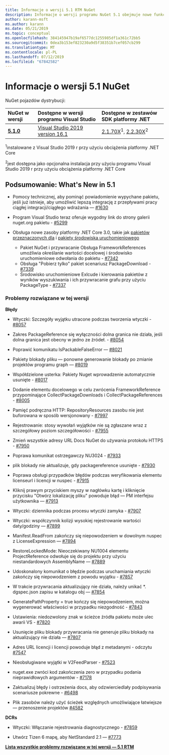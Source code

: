 ```yaml
---
title: Informacje o wersji 5.1 RTM NuGet
description: Informacje o wersji programu NuGet 5.1 obejmuje nowe funkcje, poprawki błędów i DCRs.
author: karann-msft
ms.author: karann
ms.date: 05/21/2019
ms.topic: conceptual
ms.openlocfilehash: 384145947b19af6577dc1255985df1a361c72bb5
ms.sourcegitcommit: 0dea3b153ef823230a9d5f38351b7cef057cb299
ms.translationtype: MT
ms.contentlocale: pl-PL
ms.lasthandoff: 07/12/2019
ms.locfileid: "67842582"
---
```

# <a name="nuget-51-release-notes"></a>Informacje o wersji 5.1 NuGet

NuGet pojazdów dystrybucji:

| NuGet w wersji | Dostępne w wersji programu Visual Studio| Dostępne w zestawów SDK platformy .NET|
|:---|:---|:---|
| [**5.1.0**](https://nuget.org/downloads) | [Visual Studio 2019 version 16.1](https://visualstudio.microsoft.com/downloads/) | [2.1.70X](https://dotnet.microsoft.com/download/dotnet-core/2.1)<sup>1</sup>, [2.2.30X](https://dotnet.microsoft.com/download/dotnet-core/2.2)<sup>2</sup> |

<sup>1</sup>instalowane z Visual Studio 2019 r przy użyciu obciążenia platformy .NET Core 

<sup>2</sup>jest dostępna jako opcjonalna instalacja przy użyciu programu Visual Studio 2019 r przy użyciu obciążenia platformy .NET Core

## <a name="summary-whats-new-in-51"></a>Podsumowanie: What's New in 5.1

* Pomocy technicznej, aby pominąć powiadomienie wypychane pakietu, jeśli już istnieje, aby umożliwić lepszą integrację z przepływami pracy ciągłej integracji/ciągłego wdrażania — [#1630](https://github.com/NuGet/Home/issues/1630#issuecomment-483461100)

* Program Visual Studio teraz oferuje wygodny link do strony galerii nuget.org pakietu - [#5299](https://github.com/NuGet/Home/issues/5299#issuecomment-494458510)

* Obsługa nowe zasoby platformy .NET Core 3.0, takie jak [pakietów przeznaczonych dla](https://github.com/dotnet/cli/issues/10006) i [pakiety środowiska uruchomieniowego](https://github.com/dotnet/cli/issues/10007)
  * Pakiet NuGet i przywracanie Obsługa FrameworkReferences umożliwia określanie wartości docelowej i środowisko uruchomieniowe odwołania do pakietu - [#7342](https://github.com/NuGet/Home/issues/7342)
  * Obsługa "Pobierz tylko" pakiet scenariusz PackageDownload - [#7339](https://github.com/NuGet/Home/issues/7339)
  * Środowisko uruchomieniowe Exlcude i kierowania pakietów z wyników wyszukiwania i ich przywracanie grafu przy użyciu PackageType - [#7337](https://github.com/NuGet/Home/issues/7337)

### <a name="issues-fixed-in-this-release"></a>Problemy rozwiązane w tej wersji

**Błędy**

* Wtyczki: Szczegóły wyjątku utracone podczas tworzenia wtyczki - [#8057](https://github.com/NuGet/Home/issues/8057)

* Zakres PackageReference się wyłączności dolna granica nie działa, jeśli dolna granica jest obecny w jedno ze źródeł. - [#8054](https://github.com/NuGet/Home/issues/8054)

* Poprawić komunikatu IsPackableFalseError — [#8021](https://github.com/NuGet/Home/issues/8021)

* Pakiety blokady pliku — ponowne generowanie blokady po zmianie projektów programu graph — [#8019](https://github.com/NuGet/Home/issues/8019)

* Współdzielone usterka: Pakiety Nuget wprowadzenie automatycznie usunięte - [#8017](https://github.com/NuGet/Home/issues/8017)

* Dodanie elementu docelowego w celu zwrócenia FrameworkReference przypominające CollectPackageDownloads i CollectPackageReferences - [#8005](https://github.com/NuGet/Home/issues/8005)

* Pamięć podręczna HTTP:  RepositoryResources zasobu nie jest buforowana w sposób wersjonowany - [#7997](https://github.com/NuGet/Home/issues/7997)

* Rejestrowanie: stosy wywołań wyjątków nie są zgłaszane wraz z szczegółowy poziom szczegółowości - [#7955](https://github.com/NuGet/Home/issues/7955)

* Zmień wszystkie adresy URL Docs NuGet do używania protokołu HTTPS - [#7950](https://github.com/NuGet/Home/issues/7950)

* Poprawa komunikat ostrzegawczy NU3024 - [#7933](https://github.com/NuGet/Home/issues/7933)

* plik blokady nie aktualizuje, gdy packagereference usunięte - [#7930](https://github.com/NuGet/Home/issues/7930)

* Poprawa obsługi przypadków błędów podczas weryfikowania elementu licenseurl i licencji w nuspec - [#7915](https://github.com/NuGet/Home/issues/7915)

* Kliknij prawym przyciskiem myszy w nagłówku kartę i kliknięcie przycisku "Otwórz lokalizację pliku" powoduje błąd — PM interfejsu użytkownika — [#7913](https://github.com/NuGet/Home/issues/7913)

* Wtyczki: dziennika podczas procesu wtyczki zamyka - [#7907](https://github.com/NuGet/Home/issues/7907)

* Wtyczki: współczynnik kolizji wysokiej rejestrowanie wartości daty/godziny — [#7899](https://github.com/NuGet/Home/issues/7899)

* Manifest.ReadFrom zakończy się niepowodzeniem w dowolnym nuspec z LicenseExpression — [#7894](https://github.com/NuGet/Home/issues/7894)

* RestoreLockedMode: Nieoczekiwany NU1004 elementu ProjectReference odwołuje się do projektu przy użyciu niestandardowych AssemblyName — [#7889](https://github.com/NuGet/Home/issues/7889)

* Udoskonalony komunikat o błędzie podczas uruchamiania wtyczki zakończy się niepowodzeniem z powodu wyjątku - [#7857](https://github.com/NuGet/Home/issues/7857)

* W trakcie przywracania aktualizujący nie działa, należy unikać *. dgspec.json zapisu w katalogu obj — [#7854](https://github.com/NuGet/Home/issues/7854)

* GeneratePathProperty = true kończy się niepowodzeniem, można wygenerować właściwości w przypadku niezgodność - [#7843](https://github.com/NuGet/Home/issues/7843)

* Ustawienia: niedozwolony znak w ścieżce źródła pakietu może ulec awarii VS - [#7820](https://github.com/NuGet/Home/issues/7820)

* Usunięcie pliku blokady przywracania nie generuje pliku blokady na aktualizujący nie działa — [#7807](https://github.com/NuGet/Home/issues/7807)

* Adres URL licencji i licencji powoduje błąd z metadanymi - odczytu [#7547](https://github.com/NuGet/Home/issues/7547)

* Nieobsługiwane wyjątki w V2FeedParser - [#7523](https://github.com/NuGet/Home/issues/7523)

* nuget.exe zwróci kod zakończenia zero w przypadku podania nieprawidłowych argumentów - [#7178](https://github.com/NuGet/Home/issues/7178)

* Zaktualizuj błędy i ostrzeżenia docs, aby odzwierciedlały podpisywania scenariusze pokrewne - [#6498](https://github.com/NuGet/Home/issues/6498)

* Plik zasobów należy użyć ścieżek względnych umożliwiające łatwiejsze — przenoszenie projektów [#4582](https://github.com/NuGet/Home/issues/4582)

**DCRs**

* Wtyczki: Włączanie rejestrowania diagnostycznego - [#7859](https://github.com/NuGet/Home/issues/7859)

* Utwórz Tizen 6 mapę, aby NetStandard 2.1 — [#7773](https://github.com/NuGet/Home/issues/7773)

**[Lista wszystkie problemy rozwiązane w tej wersji — 5.1 RTM](https://github.com/nuget/home/issues?q=is%3Aissue+is%3Aclosed+milestone%3A%225.1")**
